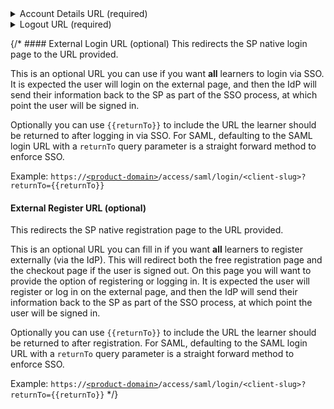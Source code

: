 <details className={'alert alert--secondary'}>
  <summary>Account Details URL (required)</summary>

#### Usage:
The account details page is replaced by an "Account Details" button which links to the URL provided.

#### Details:
We recommend this URL to point to a corresponding page on the IdP side where learners can adjust their account or profile settings, such as name, email, or password if available. With SSO enabled, any changes made on the IdP side will be reflected on the SP side the next time the user authenticates.

#### Types of pages on the IdP side to consider:
- Profile Settings Page
- Password Reset Page
- Home Page

#### Example:
`https://www.yourdomain.com/settings`

</details>


<details className={'alert alert--secondary'}>
  <summary>Logout URL (required)</summary>

#### Usage:
This redirects the logout button (in the profile dropdown menu) to the URL provided.

#### Details:
This, on it's own, only logs the learner out of the SP platform and not out of SSO or the IdP side. For circumstances like a shared computer terminal, it's important that learners know they aren't logged out of IdP accounts when they log out of the SP platform via this URL.

#### Types of pages on the IdP side to consider:
- Home Page
- Internal Dashboard Page
- A Logout URL (if available) to log the user out of the IdP
- Specific Page letting learners know they're not logged out of their IdP yet (if applicable)

#### Example:
`https://www.yourdomain.com/logout`

</details>


{/* #### External Login URL (optional)
This redirects the SP native login page to the URL provided.

This is an optional URL you can use if you want **all** learners to login via SSO. It is expected the user will login on the external page, and then the IdP will send their information back to the SP as part of the SSO process, at which point the user will be signed in.

Optionally you can use `{{returnTo}}` to include the URL the learner should be returned to after logging in via SSO. For SAML, defaulting to the SAML login URL with a `returnTo` query parameter is a straight forward method to enforce SSO.

Example: `https://`[`<product-domain>`](/definition-of-terms#product-domain)`/access/saml/login/<client-slug>?returnTo={{returnTo}}`


#### External Register URL (optional)
This redirects the SP native registration page to the URL provided.

This is an optional URL you can fill in if you want **all** learners to register externally (via the IdP). This will redirect both the free registration page and the checkout page if the user is signed out. On this page you will want to provide the option of registering or logging in. It is expected the user will register or log in on the external page, and then the IdP will send their information back to the SP as part of the SSO process, at which point the user will be signed in.

Optionally you can use `{{returnTo}}` to include the URL the learner should be returned to after registration. For SAML, defaulting to the SAML login URL with a `returnTo` query parameter is a straight forward method to enforce SSO.

Example: `https://`[`<product-domain>`](/definition-of-terms#product-domain)`/access/saml/login/<client-slug>?returnTo={{returnTo}}` */}

<!--
External Login URL

Redirect login to this URL. You can use {{returnTo}} to include the URL the learner should be returned to after logging in via SSO.
Example: https://www.example.com/login?returnTo={{returnTo}}
For SAML, defaulting to the SAML login URL with the returnTo parameter is a good idea. Example:
https://www.studentlingo.com/access/saml/login/school-slug?returnTo={{returnTo}}
This is an optional URL you can fill in if you want all students to log in via SSO. Filling this in will redirect the login page to the URL you specify. It is expected the user will log in on the external page, and then you will send their information back to TI as part of an SSO process, at which point the user will be signed into TI. You can use {{returnTo}} in the URL and TI will automatically fill in what URL the student should be returned to after they have logged in. For example: http://www.example.org/sign_in?return_to={{returnTo}}&from=TI

External Register URL

Redirect registration to this URL. You can use {{returnTo}} to include the URL the learner should be returned to after registration.
Example: https://www.example.com/register?returnTo={{returnTo}}
For SAML, defaulting to the SAML login URL with the returnTo parameter is a good idea. Example:
https://www.studentlingo.com/access/saml/login/school-slug?returnTo={{returnTo}}
This is an optional URL you can fill in if you want all students to register externally. This will redirect both the free registration page and the checkout page if the user is signed out. On this page you will want to provide the option of registering or logging in. It is expected the user will register or log in on the external page, and then you will send their information back to TI as part of an SSO process, at which point the user will be signed into TI. You can use {{returnTo}} in the URL and TI will automatically fill in what URL the student should be returned to after they have registered or logged in. This is particularly important for this endpoint as we will specify a returnTo URL that will put the student back into the checkout flow. For example: http://www.example.org/register?return_to={{returnTo}}&from=TI -->